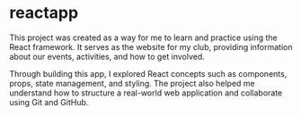 # reactapp

This project was created as a way for me to learn and practice using the React framework. It serves as the website for my club, providing information about our events, activities, and how to get involved.

Through building this app, I explored React concepts such as components, props, state management, and styling. The project also helped me understand how to structure a real-world web application and collaborate using Git and GitHub.
